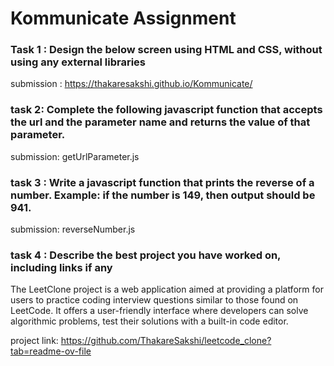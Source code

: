 # Kommunicate Assignment

### Task 1 : Design the below screen using HTML and CSS, without using any external libraries
submission : https://thakaresakshi.github.io/Kommunicate/

### task 2: Complete the following javascript function that accepts the url and the parameter name and returns the value of that parameter.

submission: getUrlParameter.js

### task 3 : Write a javascript function that prints the reverse of a number. Example: if the number is 149, then output should be 941.

submission: reverseNumber.js

### task 4 : Describe the best project you have worked on, including links if any

The LeetClone project is a web application aimed at providing a platform for users to practice coding
interview questions similar to those found on LeetCode. It offers a user-friendly interface where
developers can solve algorithmic problems, test their solutions with a built-in code editor.

 project link: https://github.com/ThakareSakshi/leetcode_clone?tab=readme-ov-file

